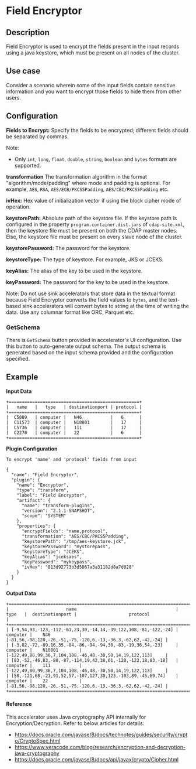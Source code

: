 # Field Encryptor


## Description
Field Encryptor is used to encrypt the fields present in the input records using a java keystore, which must be present on all nodes of the cluster.

## Use case
Consider a scenario wherein some of the input fields contain sensitive information and you want to encrypt those fields to hide them from other users.

## Configuration
**Fields to Encrypt:** Specify the fields to be encrypted; different fields should be separated by commas.

Note: 
- Only `int`, `long`, `float`, `double`, `string`, `boolean` and `bytes` formats are supported.

**transformation** The transformation algorithm in the format "algorithm/mode/padding" where mode and padding is optional. For example, `AES`, `RSA`, `AES/ECB/PKCS5Padding`, `AES/CBC/PKCS5Padding` etc.

**ivHex:** Hex value of initialization vector if using the block cipher mode of operation.

**keystorePath:** Absolute path of the keystore file.
If the keystore path is configured in the property `program.container.dist.jars` of `cdap-site.xml`,
then the keystore file must be present on both the CDAP master nodes.
Else, the keystore file must be present on every slave node of the cluster.

**keystorePassword:** The password for the keystore.

**keystoreType:** The type of keystore. For example, JKS or JCEKS.

**keyAlias:** The alias of the key to be used in the keystore.

**keyPassword:** The password for the key to be used in the keystore.

Note: Do not use sink accelerators that store data in the textual format because Field Encryptor converts the field values to `bytes`, and the text-based sink accelerators will convert bytes to string at the time of writing the data.
Use any columnar format like ORC, Parquet etc.

### GetSchema
There is `GetSchema` button provided in accelerator's UI configuration. Use this button to auto-generate output schema.
The output schema is generated based on the input schema provided and the configuration specified.

## Example

**Input Data**

```
+==================================================+
|   name   |   type   | destinationport | protocol |
+==================================================+
|  C5089   | computer |   N46           |   6      |
|  C11573  | computer |   N10801        |   17     |
|  C5736   | computer |   111           |   17     |
|  C2270   | computer |   22            |   6      |
+==================================================+
```

**Plugin Configuration**

`To encrypt 'name' and 'protocol' fields from input`
```
{
  "name": "Field Encryptor",
  "plugin": {
    "name": "Encryptor",
    "type": "transform",
    "label": "Field Encryptor",
    "artifact": {
      "name": "transform-plugins",
      "version": "2.1.1-SNAPSHOT",
      "scope": "SYSTEM"
    },
    "properties": {
      "encryptFields": "name,protocol",
      "transformation": "AES/CBC/PKCS5Padding",
      "keystorePath": "/tmp/aes-keystore.jck",
      "keystorePassword": "mystorepass",
      "keystoreType": "JCEKS",
      "keyAlias": "jceksaes",
      "keyPassword": "mykeypass",
      "ivHex": "813d92773b3d5067a3a31182d8a7d028"
    }
  }
}
```

**Output Data**

```
+=============================================================================================================================================================+
|                      name                                      |   type   |  destinationport |                    protocol                                  |
+=============================================================================================================================================================+
| [-9,54,93,-123,-112,-61,23,30,-14,14,-39,122,108,-81,-122,-24] | computer |    N46           | [-81,56,-98,120,-26,-51,-75,-120,6,-13,-36,3,-62,62,-42,-24] |
| [-3,82,-72,-89,16,35,-84,-86,-94,-94,30,-83,-19,36,54,-23]     | computer |    N10801        | [-122,49,80,99,36,7,104,108,-46,48,-30,50,14,19,122,113]     |
| [83,-52,-46,83,-80,-87,-114,19,42,38,61,-120,-122,18,83,-18]   | computer |    111           | [-122,49,80,99,36,7,104,108,-46,48,-30,50,14,19,122,113]     |
| [58,-121,68,-21,91,52,57,-107,127,30,123,-103,89,-45,69,74]    | computer |    22            | [-81,56,-98,120,-26,-51,-75,-120,6,-13,-36,3,-62,62,-42,-24] |
+=============================================================================================================================================================+
```

#### Reference
This accelerator uses Java cryptography API internally for Encryption/Decryption. 
Refer to below articles for details:
- https://docs.oracle.com/javase/8/docs/technotes/guides/security/crypto/CryptoSpec.html
- https://www.veracode.com/blog/research/encryption-and-decryption-java-cryptography
- https://docs.oracle.com/javase/8/docs/api/javax/crypto/Cipher.html
